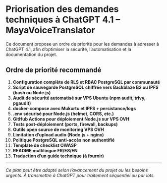 # Priorisation des demandes techniques à ChatGPT 4.1 – MayaVoiceTranslator

Ce document propose un ordre de priorité pour les demandes à adresser à ChatGPT 4.1, afin d’optimiser la sécurité, l’automatisation et la documentation du projet.

## Ordre de priorité recommandé

1. **Configuration complète de RLS et RBAC PostgreSQL par communauté**
2. **Script de sauvegarde PostgreSQL chiffrée vers Backblaze B2 ou IPFS (bash ou Node.js)**
3. **Audit de sécurité automatisé sur VPS Ubuntu (npm audit, trivy, pgaudit)**
4. **docker-compose avec Mukurtu et IPFS + persistance/logs**
5. **.env sécurisé pour Node.js (helmet, CORS, etc.)**
6. **GitHub Actions pour déploiement Node.js sur VPS OVH**
7. **Tests post-déploiement (ports, firewall, backups)**
8. **Outils open source de monitoring VPS OVH**
9. **Limitation d’upload audio (Node.js + nginx)**
10. **Politique PostgreSQL anti-accès non authentifié**
11. **Template de checklist OWASP**
12. **README multilingue FR/ES/EN**
13. **Traduction d’un guide technique (à fournir)**

---

*Ce plan peut être adapté selon l’avancement du projet ou les besoins urgents. À transmettre à ChatGPT pour traitement séquentiel ou par lots.*
